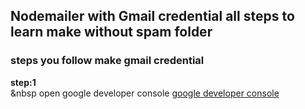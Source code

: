 ## Nodemailer with Gmail credential all steps to learn make without spam folder
### steps you follow make gmail credential
**step:1** <br/>
  &nbsp open google developer console
  [google developer console](https://console.developers.google.com/projectcreate?previousPage=%2Fapis%2Fdashboard%3Fproject%3Dmailer-project-237318&folder=&organizationId=0)
